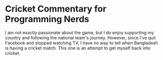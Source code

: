 # Cricket Commentary for Programming Nerds
I am not exactly passionate about the game, but I do enjoy supporting my country and following the national team's journey. However, since I've quit Facebook and stopped watching TV, I have no way to tell when Bangladesh is having a cricket match. This one is an attempt to get myself back into cricket.